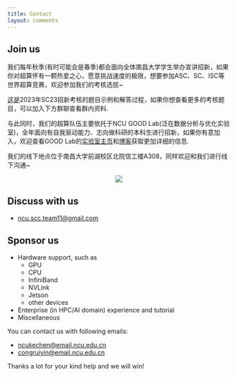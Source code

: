 ```yaml
---
title: Contact
layout: comments
---
```


## Join us
我们每年秋季(有时可能会是春季)都会面向全体南昌大学学生举办宣讲招新，如果你对超算怀有一颗热爱之心，愿意挑战速度的极限，想要参加ASC、SC、ISC等世界超算竞赛，欢迎参加我们的考核选拔~

[这是](https://github.com/JerryYin777/SC23-Supercomputing-Competition-Nanchang-University-Participant-Selection-Test/blob/master/SC23%E8%B6%85%E7%AE%97%E7%AB%9E%E8%B5%9B%E5%8D%97%E6%98%8C%E5%A4%A7%E5%AD%A6%E5%8F%82%E8%B5%9B%E9%98%9F%E5%91%98%E9%80%89%E6%8B%94%E8%AF%95%E9%A2%98%EF%BC%88Final%EF%BC%89.pdf)2023年SC23招新考核的题目示例和解答过程，如果你想查看更多的考核题目，可以加入下方群聊查看群内资料.

与此同时，我们的超算队伍主要依托于NCU GOOD Lab(泛在数据分析与优化实验室)，全年面向有自我驱动能力、志向做科研的本科生进行招新，如果你有意加入，欢迎查看GOOD Lab的[实验室主页](https://good.ncu.edu.cn/)和[博客](https://good.ncu.edu.cn/LabBlogs)获取更加详细的信息.

我们的线下地点位于南昌大学前湖校区北院信工楼A308，同样欢迎和我们进行线下沟通~

<div align=center><img src="https://cdnjson.com/images/2023/11/24/ASC24.md.png"></div>

## Discuss with us

- [ncu.scc.team11@gmail.com](mailto:ncu.scc.team11@gmail.com)

## Sponsor us

- Hardware support, such as
  - GPU
  - CPU
  - InfiniBand
  - NVLink
  - Jetson
  - other devices
- Enterprise (in HPC/AI domain) experience and tutorial
- Miscellaneous

You can contact us with following emails:
- [ncukechen@email.ncu.edu.cn](mailto:ncukechen@email.ncu.edu.cn)
- [congruiyin@email.ncu.edu.cn](mailto:congruiyin@email.ncu.edu.cn)

Thanks a lot for your kind help and we will win!
